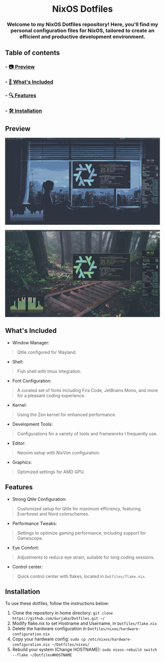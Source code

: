 <h1 align="center">NixOS Dotfiles</h1>
<h3 align="center">Welcome to my NixOS Dotfiles repository! Here, you'll find my personal configuration files for NixOS, tailored to create an efficient and productive development environment.</h3>

## Table of contents
### - [📷 Preview](https://github.com/gurjaka/Dotfiles?tab=readme-ov-file#preview)
### - [📝 What's Included](https://github.com/gurjaka/Dotfiles?tab=readme-ov-file#whats-included)
### - [🔍 Features](https://github.com/gurjaka/Dotfiles?tab=readme-ov-file#features)
### - [🛠️ Installation](https://github.com/gurjaka/Dotfiles?tab=readme-ov-file#installation)

## Preview
![Nord theme](./preview/nord.jpg)

![Everforest theme](./preview/everforest.jpg)

## What's Included
- Window Manager:
> Qtile configured for Wayland.
- Shell:
> Fish shell with tmux integration.
- Font Configuration:
> A curated set of fonts including Fira Code, JetBrains Mono,  and more for a pleasant coding experience.
- Kernel:
> Using the Zen kernel for enhanced performance.
- Development Tools:
> Configurations for a variety of tools and frameworks I frequently use.
- Editor:
> Neovim setup with NixVim configuration.
- Graphics:
> Optimized settings for AMD GPU.

## Features
- Strong Qtile Configuration: 
> Customized setup for Qtile for maximum efficiency, featuring Everforest and Nord colorschemes.
- Performance Tweaks:
> Settings to optimize gaming performance, including support for Gamescope.
- Eye Comfort:
> Adjustments to reduce eye strain, suitable for long coding sessions.
- Control center:
> Quick control center with flakes, located in `Dotfiles/flake.nix`.

## Installation
To use these dotfiles, follow the instructions below:
1) Clone the repository in home directory: 
```git clone https://github.com/Gurjaka/Dotfiles.git ~/```
2) Modify flake.nix to set Hostname and Username, in `Dotfiles/flake.nix`
3) Delete the hardware configuration in `Dotfiles/nixos/hardware-configuration.nix`
4) Copy your hardware config: 
```sudo cp /etc/nixos/hardware-configuration.nix ~/Dotfiles/nixos/```
5) Rebuild your system (Change HOSTNAME): 
```sudo nixos-rebuild switch --flake ~/Dotfiles#HOSTNAME```
